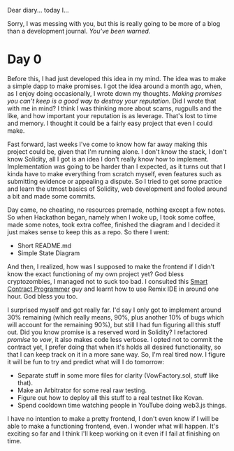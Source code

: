 Dear diary... today I...

Sorry, I was messing with you, but this is really going to be more of a blog than a development journal. *You've been warned.*

# Day 0

Before this, I had just developed this idea in my mind. The idea was to make a simple dapp to make promises. I got the idea around a month ago, when, as I enjoy doing occasionally, I wrote down my thoughts. *Making promises you can't keep is a good way to destroy your reputation.* Did I wrote that with me in mind? I think I was thinking more about scams, rugpulls and the like, and how important your reputation is as leverage. That's lost to time and memory. I thought it could be a fairly easy project that even I could make.

Fast forward, last weeks I've come to know how far away making this project could be, given that I'm running alone. I don't know the stack, I don't know Solidity, all I got is an idea I don't really know how to implement. Implementation was going to be harder than I expected, as it turns out that I kinda have to make everything from scratch myself, even features such as submitting evidence or appealing a dispute. So I tried to get some practice and learn the utmost basics of Solidity, web development and fooled around a bit and made some commits.

Day came, no cheating, no resources premade, nothing except a few notes. So when Hackathon began, namely when I woke up, I took some coffee, made some notes, took extra coffee, finished the diagram and I decided it just makes sense to keep this as a repo. So there I went:

- Short README.md
- Simple State Diagram

And then, I realized, how was I supposed to make the frontend if I didn't know the exact functioning of my own project yet? God bless cryptozombies, I managed not to suck too bad. I consulted this [Smart Contract Programmer](https://www.youtube.com/watch?v=4Mm3BCyHtDY) guy and learnt how to use Remix IDE in around one hour. God bless you too. 

I surprised myself and got really far. I'd say I only got to implement around 30% remaining (which really means, 90%, plus another 10% of bugs which will account for the remaining 90%), but still I had fun figuring all this stuff out. Did you know promise is a reserved word in Solidity? I refactored *promise* to *vow*, it also makes code less verbose. I opted not to commit the contract yet, I prefer doing that when it's holds all desired functionality, so that I can keep track on it in a more sane way. So, I'm real tired now. I figure it will be fun to try and predict what will I do tomorrow:

- Separate stuff in some more files for clarity (VowFactory.sol, stuff like that).
- Make an Arbitrator for some real raw testing.
- Figure out how to deploy all this stuff to a real testnet like Kovan.
- Spend cooldown time watching people in YouTube doing web3.js things.

I have no intention to make a pretty frontend, I don't even know if I will be able to make a functioning frontend, even. I wonder what will happen. It's exciting so far and I think I'll keep working on it even if I fail at finishing on time.
